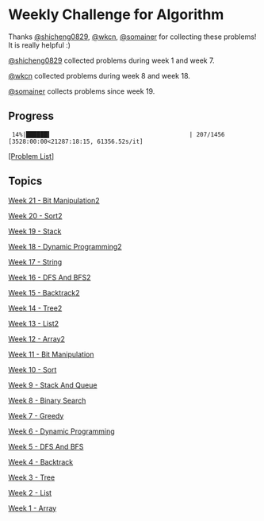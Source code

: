 # Weekly Challenge for Algorithm
Thanks [@shicheng0829](https://github.com/shicheng0829), [@wkcn](https://github.com/wkcn), [@somainer](https://github.com/somainer) for collecting these problems! It is really helpful :)

[@shicheng0829](https://github.com/shicheng0829) collected problems during week 1 and week 7.

[@wkcn](https://github.com/wkcn) collected problems during week 8 and week 18.

[@somainer](https://github.com/somainer) collects problems since week 19.

## Progress
```
 14%|██████▌                                       | 207/1456 [3528:00:00<21287:18:15, 61356.52s/it]
```
[[Problem List]](./problems.md)

## Topics

[Week 21 - Bit Manipulation2](./week21_bit_manipulation2)

[Week 20 - Sort2](./week20_sort2)

[Week 19 - Stack](./week19_stack)

[Week 18 - Dynamic Programming2](./week18_dynamic_programming2)

[Week 17 - String](./week17_string)

[Week 16 - DFS And BFS2](./week16_dfs_and_bfs2)

[Week 15 - Backtrack2](./week15_backtrack2)

[Week 14 - Tree2](./week14_tree2)

[Week 13 - List2](./week13_list2)

[Week 12 - Array2](./week12_array2)

[Week 11 - Bit Manipulation](./week11_bit_manipulation)

[Week 10 - Sort](./week10_sort)

[Week 9 - Stack And Queue](./week9_stack_and_queue)

[Week 8 - Binary Search](./week8_binary_search)

[Week 7 - Greedy](./week7_greedy)

[Week 6 - Dynamic Programming](./week6_dynamic_programming)

[Week 5 - DFS And BFS](./week5_dfs_and_bfs)

[Week 4 - Backtrack](./week4_backtrack)

[Week 3 - Tree](./week3_tree)

[Week 2 - List](./week2_list)

[Week 1 - Array](./week1_array)
